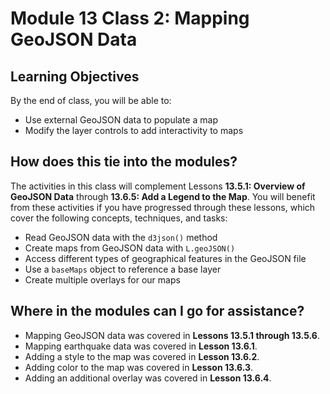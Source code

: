 # Module 13 Class 2: Mapping GeoJSON Data

## Learning Objectives

By the end of class, you will be able to:

* Use external GeoJSON data to populate a map
* Modify the layer controls to add interactivity to maps

## How does this tie into the modules?
The activities in this class will complement Lessons **13.5.1: Overview of GeoJSON Data** through **13.6.5: Add a Legend to the Map**. You will benefit from these activities if you have progressed through these lessons, which cover the following concepts, techniques, and tasks:  

* Read GeoJSON data with the `d3json()` method
* Create maps from GeoJSON data with `L.geoJSON()`
* Access different types of geographical features in the GeoJSON file
* Use a `baseMaps` object to reference a base layer
* Create multiple overlays for our maps


## Where in the modules can I go for assistance?

  * Mapping GeoJSON data was covered in **Lessons 13.5.1 through 13.5.6**.
  * Mapping earthquake data was covered in **Lesson 13.6.1**.
  * Adding a style to the map was covered in **Lesson 13.6.2**.
  * Adding color to the map was covered in **Lesson 13.6.3**.
  * Adding an additional overlay was covered in **Lesson 13.6.4**.